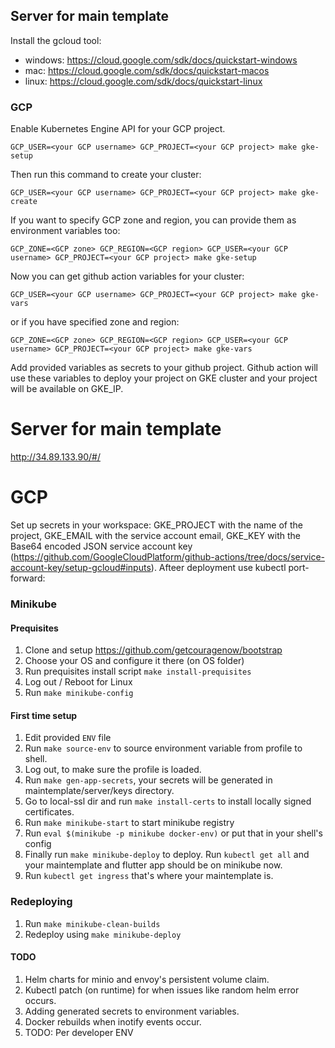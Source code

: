 
## Server for main template

Install the gcloud tool:

- windows: https://cloud.google.com/sdk/docs/quickstart-windows
- mac: https://cloud.google.com/sdk/docs/quickstart-macos
- linux: https://cloud.google.com/sdk/docs/quickstart-linux


### GCP
Enable Kubernetes Engine API for your GCP project.
```
GCP_USER=<your GCP username> GCP_PROJECT=<your GCP project> make gke-setup
```
Then run this command to create your cluster:
```
GCP_USER=<your GCP username> GCP_PROJECT=<your GCP project> make gke-create
```
If you want to specify GCP zone and region, you can provide them as environment variables too:
```
GCP_ZONE=<GCP zone> GCP_REGION=<GCP region> GCP_USER=<your GCP username> GCP_PROJECT=<your GCP project> make gke-setup
```
Now you can get github action variables for your cluster:
```
GCP_USER=<your GCP username> GCP_PROJECT=<your GCP project> make gke-vars
```
or if you have specified zone and region:
```
GCP_ZONE=<GCP zone> GCP_REGION=<GCP region> GCP_USER=<your GCP username> GCP_PROJECT=<your GCP project> make gke-vars
```
Add provided variables as secrets to your github project. Github action will use these variables to deploy your project on GKE cluster and your project will be available on GKE_IP.


# Server for main template

http://34.89.133.90/#/

# GCP
Set up secrets in your workspace: GKE_PROJECT with the name of the project, GKE_EMAIL with the service account email, GKE_KEY with the Base64 encoded JSON service account key (https://github.com/GoogleCloudPlatform/github-actions/tree/docs/service-account-key/setup-gcloud#inputs).
Afteer deployment use kubectl port-forward:


### Minikube

#### Prequisites
1. Clone and setup https://github.com/getcouragenow/bootstrap
2. Choose your OS and configure it there (on OS folder)
3. Run prequisites install script ```make install-prequisites```
4. Log out / Reboot for Linux
4. Run ```make minikube-config```

#### First time setup
1. Edit provided ```ENV``` file 
2. Run ```make source-env``` to source environment variable from profile to shell.
3. Log out, to make sure the profile is loaded.
4. Run ```make gen-app-secrets```, your secrets will be generated in maintemplate/server/keys directory.
5. Go to local-ssl dir and run ```make install-certs``` to install locally signed certificates.
6. Run ```make minikube-start``` to start minikube registry
7. Run ```eval $(minikube -p minikube docker-env)``` or put that in your shell's config
8. Finally run ```make minikube-deploy``` to deploy. Run ```kubectl get all``` and your maintemplate and flutter app should be on minikube now.
8. Run ```kubectl get ingress``` that's where your maintemplate is.

### Redeploying
1. Run ```make minikube-clean-builds```
2. Redeploy using ```make minikube-deploy```

#### TODO
1. Helm charts for minio and envoy's persistent volume claim.
2. Kubectl patch (on runtime) for when issues like random helm error occurs.
3. Adding generated secrets to environment variables.
3. Docker rebuilds when inotify events occur.
4. TODO: Per developer ENV
